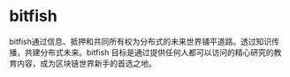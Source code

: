 # 

# bitfish


bitfish通过信息、抵押和共同所有权为分布式的未来世界铺平道路。透过知识传播，共建分布式未来。bitfish 目标是通过提供任何人都可以访问的精心研究的教育内容，成为区块链世界新手的首选之地。




